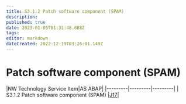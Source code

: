 ```yaml
---
title: S3.1.2 Patch software component (SPAM)
description: 
published: true
date: 2023-01-05T01:31:48.688Z
tags: 
editor: markdown
dateCreated: 2022-12-19T03:26:01.149Z
---
```


# Patch software component (SPAM)
|NW Technology Service Item|AS ABAP|
|---------|---------|---------|
| S3.1.2 Patch software component (SPAM) |[J17](/home/S3_SAP_Application_Skills/J17)|